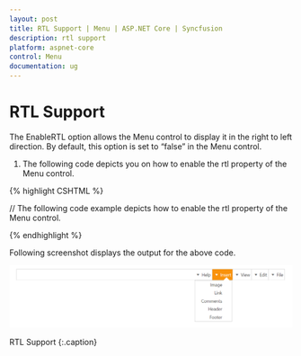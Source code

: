 ```yaml
---
layout: post
title: RTL Support | Menu | ASP.NET Core | Syncfusion
description: rtl support
platform: aspnet-core
control: Menu
documentation: ug
---
```


# RTL Support

The EnableRTL option allows the Menu control to display it in the right to left direction. By default, this option is set to “false” in the Menu control.

1. The following code depicts you on how to enable the rtl property of the Menu control.

{% highlight CSHTML %}

// The following code example depicts how to enable the rtl property of the Menu control.

<ej-menu id="menu" width="70%" enable-rtl="true">
    <e-menu-items>
        <e-menu-item url="" text="File">
            <e-menu-child-items>
                <e-menu-child-item text="New" url=""></e-menu-child-item>
                <e-menu-child-item text="Open" url=""></e-menu-child-item>
                <e-menu-child-item text="Save" url=""></e-menu-child-item>
                <e-menu-child-item text="PrintPreview" url=""></e-menu-child-item>
                <e-menu-child-item text="Print" url=""></e-menu-child-item>
            </e-menu-child-items>
        </e-menu-item>
        <e-menu-item text="Edit" url="">
            <e-menu-child-items>
                <e-menu-child-item text="Undo" url=""></e-menu-child-item>
                <e-menu-child-item text="Redo" url=""></e-menu-child-item>
                <e-menu-child-item text="Mobile MVC" url=""></e-menu-child-item>
                <e-menu-child-item text="Services" url=""></e-menu-child-item>
            </e-menu-child-items>
        </e-menu-item>
        <e-menu-item text="View" url="">
            <e-menu-child-items>
                <e-menu-child-item text="Print Layout" url=""></e-menu-child-item>
                <e-menu-child-item text="Show ruler" url=""></e-menu-child-item>
                <e-menu-child-item text="Show spelling suggestion" url=""></e-menu-child-item>
                <e-menu-child-item text="Compact controls" url=""></e-menu-child-item>
                <e-menu-child-item text="Full screen" url=""></e-menu-child-item>
            </e-menu-child-items>
        </e-menu-item>
        <e-menu-item text="Insert" url="">
            <e-menu-child-items>
                <e-menu-child-item text="Image" url=""></e-menu-child-item>
                <e-menu-child-item text="Link" url=""></e-menu-child-item>
                <e-menu-child-item text="Comments" url=""></e-menu-child-item>
                <e-menu-child-item text="Header" url=""></e-menu-child-item>
                <e-menu-child-item text="Footer" url=""></e-menu-child-item>
            </e-menu-child-items>
        </e-menu-item>
        <e-menu-item text="Help" url="">
            <e-menu-child-items>
                <e-menu-child-item text="Docs Help" url=""></e-menu-child-item>
                <e-menu-child-item text="User Forums" url=""></e-menu-child-item>
                <e-menu-child-item text="Report an Issue" url=""></e-menu-child-item>
                <e-menu-child-item text="Keyboard Shortcuts" url=""></e-menu-child-item>
            </e-menu-child-items>
        </e-menu-item>
    </e-menu-items>
</ej-menu>

{% endhighlight %}

Following screenshot displays the output for the above code.

![](RTL-Support_images/RTL-Support_img1.png)

RTL Support
{:.caption}